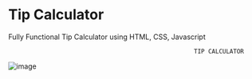 # Tip Calculator
Fully Functional Tip Calculator using HTML, CSS, Javascript

                                                        TIP CALCULATOR
                                                                         
![image](https://user-images.githubusercontent.com/63421462/128155993-42ad3899-fbb1-490c-b7f5-d705a4d93e4d.png)
                                                                       
